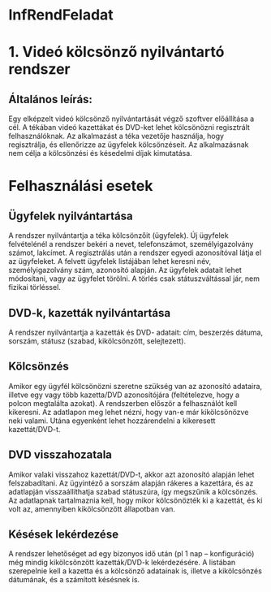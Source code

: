 # InfRendFeladat

# 1. Videó kölcsönző nyilvántartó rendszer

## Általános leírás:
Egy elképzelt videó kölcsönző nyilvántartását végző szoftver előállítása a cél. A tékában videó kazettákat és DVD-ket lehet kölcsönözni regisztrált felhasználóknak. Az alkalmazást a téka vezetője használja, hogy regisztrálja, és ellenőrizze az ügyfelek kölcsönzéseit. Az alkalmazásnak nem célja a kölcsönzési és késedelmi díjak kimutatása.

# Felhasználási esetek
## Ügyfelek nyilvántartása
A rendszer nyilvántartja a téka kölcsönzőit (ügyfelek). Új ügyfelek felvételénél a rendszer bekéri a nevet, telefonszámot, személyigazolvány számot, lakcímet. A regisztrálás után a rendszer egyedi azonosítóval látja el az ügyfeleket. A felvett ügyfelek listájában lehet keresni név, személyigazolvány szám, azonosító alapján. Az ügyfelek adatait lehet módosítani, vagy az ügyfelet törölni. A törlés csak státuszváltással jár, nem fizikai törléssel.

## DVD-k, kazetták nyilvántartása
A rendszer nyilvántartja a kazetták és DVD- adatait: cím, beszerzés dátuma, sorszám, státusz (szabad, kikölcsönzött, selejtezett).

## Kölcsönzés
Amikor egy ügyfél kölcsönözni szeretne szükség van az azonosító adataira, illetve egy vagy több kazetta/DVD azonosítójára (feltételezve, hogy a polcon megtalálta azokat). A rendszerben először a felhasználót kell kikeresni. Az adatlapon meg lehet nézni, hogy van-e már kikölcsönözve neki valami. Utána egyenként lehet hozzárendelni a kikeresett kazettát/DVD-t.

## DVD visszahozatala
Amikor valaki visszahoz kazettát/DVD-t, akkor azt azonosító alapján lehet felszabadítani. Az ügyintéző a sorszám alapján rákeres a kazettára, és az adatlapján visszaállíthatja szabad státuszúra, így megszűnik a kölcsönzés. Az adatlapnak tartalmaznia kell, hogy mikor kölcsönözték ki a kazettát, és ki volt az, amennyiben kikölcsönzött állapotban van.

## Késések lekérdezése
A rendszer lehetőséget ad egy bizonyos idő után (pl 1 nap – konfiguráció) még mindig kikölcsönzött kazetták/DVD-k lekérdezésére. A listában szerepelnie kell a kazetta és a kölcsönző adatainak is, illetve a kikölcsönzés dátumának, és a számított késésnek is.

